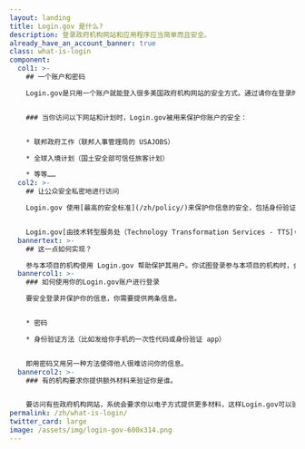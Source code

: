 ```yaml
---
layout: landing
title: Login.gov 是什么?
description: 登录政府机构网站和应用程序应当简单而且安全。
already_have_an_account_banner: true
class: what-is-login
component:
  col1: >-
    ## 一个账户和密码

    Login.gov是只用一个账户就能登入很多美国政府机构网站的安全方式。通过请你在登录时采取额外步骤来确保登录人的确是你，Login.gov保护你信息的安全。


    ### 当你访问以下网站和计划时，Login.gov被用来保护你账户的安全：


    * 联邦政府工作（联邦人事管理局的 USAJOBS）

    * 全球入境计划（国土安全部可信任旅客计划）

    * 等等……
  col2: >-
    ## 让公众安全私密地进行访问

    Login.gov 使用[最高的安全标准](/zh/policy/)来保护你信息的安全，包括身份验证和[双重身份验证](/zh/help/create-account/authentication-methods/)。


    Login.gov[由技术转型服务处（Technology Transformation Services - TTS](https://tts.gsa.gov/) 提供。
  bannertext: >-
    ## 这一点如何实现？

    参与本项目的机构使用 Login.gov 帮助保护其用户。你试图登录参与本项目的机构时，会被系统提示在 Login.gov 登录或设立账户，然后才能访问你在该机构的个人资料。
  bannercol1: >-
    ### 如何使用你的Login.gov账户进行登录

    要安全登录并保护你的信息，你需要提供两条信息。 


    * 密码

    * 身份验证方法（比如发给你手机的一次性代码或身份验证 app）


    即用密码又用另一种方法使得他人很难访问你的信息。
  bannercol2: >-
    ### 有的机构要求你提供额外材料来验证你是谁。


    要访问有些政府机构网站，系统会要求你以电子方式提供更多材料，这样Login.gov可以验证你的身份。例如，系统可能会要你拍一张你身份证件的照片或提供一张你本人的照片。如果你不愿意或者无法以电子形式提供这些照片，你有到参与本项目的美国邮局亲身提供带有照片的身份证件的选择。我们只用这些材料和照片来验证你的身份。Login.gov不决定你是否有资格获得这些机构的服务。
permalink: /zh/what-is-login/
twitter_card: large
image: /assets/img/login-gov-600x314.png
---
```

